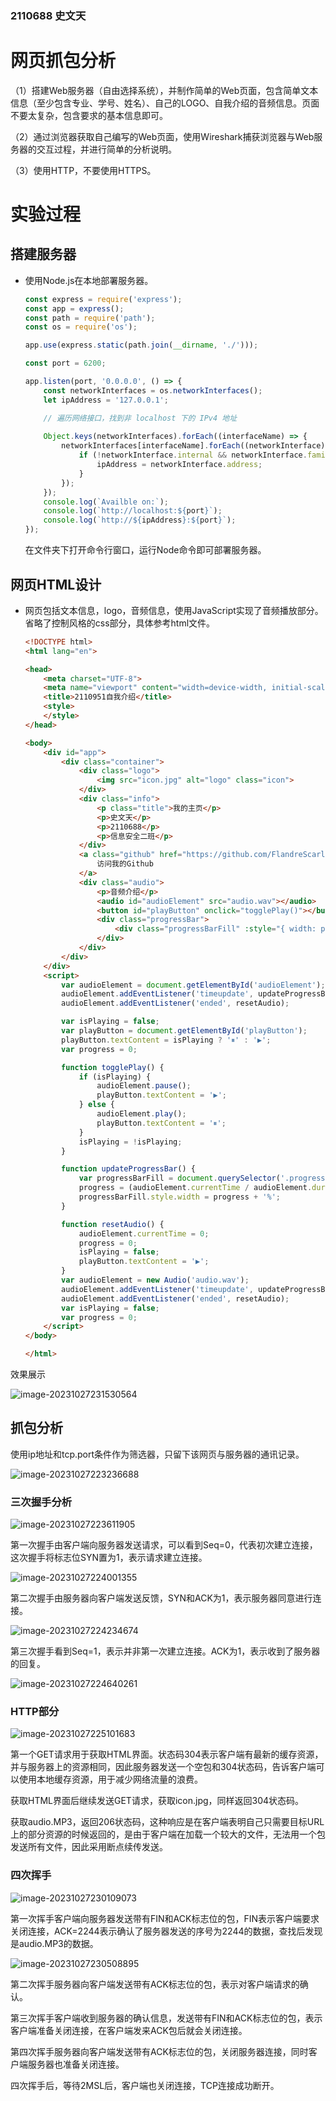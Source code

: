 ###  2110688 史文天

# 网页抓包分析

（1）搭建Web服务器（自由选择系统），并制作简单的Web页面，包含简单文本信息（至少包含专业、学号、姓名）、自己的LOGO、自我介绍的音频信息。页面不要太复杂，包含要求的基本信息即可。

（2）通过浏览器获取自己编写的Web页面，使用Wireshark捕获浏览器与Web服务器的交互过程，并进行简单的分析说明。

（3）使用HTTP，不要使用HTTPS。

# 实验过程

## 搭建服务器
- 使用Node.js在本地部署服务器。

  ```javascript
  const express = require('express');
  const app = express();
  const path = require('path');
  const os = require('os');
  
  app.use(express.static(path.join(__dirname, './')));
  
  const port = 6200;
  
  app.listen(port, '0.0.0.0', () => {
      const networkInterfaces = os.networkInterfaces();
      let ipAddress = '127.0.0.1';
  
      // 遍历网络接口，找到非 localhost 下的 IPv4 地址
      
      Object.keys(networkInterfaces).forEach((interfaceName) => {
          networkInterfaces[interfaceName].forEach((networkInterface) => {
              if (!networkInterface.internal && networkInterface.family === 'IPv4') {
                  ipAddress = networkInterface.address;
              }
          });
      });
      console.log(`Availble on:`);
      console.log(`http://localhost:${port}`);
      console.log(`http://${ipAddress}:${port}`);
  });
  ```

  在文件夹下打开命令行窗口，运行Node命令即可部署服务器。

## 网页HTML设计
- 网页包括文本信息，logo，音频信息，使用JavaScript实现了音频播放部分。省略了控制风格的css部分，具体参考html文件。

  ```html
  <!DOCTYPE html>
  <html lang="en">
  
  <head>
      <meta charset="UTF-8">
      <meta name="viewport" content="width=device-width, initial-scale=1.0">
      <title>2110951自我介绍</title>
      <style>
      </style>
  </head>
  
  <body>
      <div id="app">
          <div class="container">
              <div class="logo">
                  <img src="icon.jpg" alt="logo" class="icon">
              </div>
              <div class="info">
                  <p class="title">我的主页</p>
                  <p>史文天</p>
                  <p>2110688</p>
                  <p>信息安全二班</p>
              </div>
              <a class="github" href="https://github.com/FlandreScarlet36" target="_blank">
                  访问我的Github
              </a>
              <div class="audio">
                  <p>音频介绍</p>
                  <audio id="audioElement" src="audio.wav"></audio>
                  <button id="playButton" onclick="togglePlay()"></button>
                  <div class="progressBar">
                      <div class="progressBarFill" :style="{ width: progress + '%' }"></div>
                  </div>
              </div>
          </div>
      </div>
      <script>
          var audioElement = document.getElementById('audioElement');
          audioElement.addEventListener('timeupdate', updateProgressBar);
          audioElement.addEventListener('ended', resetAudio);
  
          var isPlaying = false;
          var playButton = document.getElementById('playButton');
          playButton.textContent = isPlaying ? '⏸' : '▶️';
          var progress = 0;
  
          function togglePlay() {
              if (isPlaying) {
                  audioElement.pause();
                  playButton.textContent = '▶️';
              } else {
                  audioElement.play();
                  playButton.textContent = '⏸';
              }
              isPlaying = !isPlaying;
          }
  
          function updateProgressBar() {
              var progressBarFill = document.querySelector('.progressBarFill');
              progress = (audioElement.currentTime / audioElement.duration) * 100;
              progressBarFill.style.width = progress + '%';
          }
  
          function resetAudio() {
              audioElement.currentTime = 0;
              progress = 0;
              isPlaying = false;
              playButton.textContent = '▶️';
          }
          var audioElement = new Audio('audio.wav');
          audioElement.addEventListener('timeupdate', updateProgressBar);
          audioElement.addEventListener('ended', resetAudio);
          var isPlaying = false;
          var progress = 0;
      </script>
  </body>
  
  </html>
  ```

效果展示

![image-20231027231530564](C:\Users\25265\AppData\Roaming\Typora\typora-user-images\image-20231027231530564.png)

## 抓包分析

使用ip地址和tcp.port条件作为筛选器，只留下该网页与服务器的通讯记录。

![image-20231027223236688](C:\Users\25265\AppData\Roaming\Typora\typora-user-images\image-20231027223236688.png)

### 三次握手分析

![image-20231027223611905](C:\Users\25265\AppData\Roaming\Typora\typora-user-images\image-20231027223611905.png)

第一次握手由客户端向服务器发送请求，可以看到Seq=0，代表初次建立连接，这次握手将标志位SYN置为1，表示请求建立连接。

![image-20231027224001355](C:\Users\25265\AppData\Roaming\Typora\typora-user-images\image-20231027224001355.png)

第二次握手由服务器向客户端发送反馈，SYN和ACK为1，表示服务器同意进行连接。

![image-20231027224234674](C:\Users\25265\AppData\Roaming\Typora\typora-user-images\image-20231027224234674.png)

第三次握手看到Seq=1，表示并非第一次建立连接。ACK为1，表示收到了服务器的回复。

![image-20231027224640261](C:\Users\25265\AppData\Roaming\Typora\typora-user-images\image-20231027224640261.png)

### HTTP部分

![image-20231027225101683](C:\Users\25265\AppData\Roaming\Typora\typora-user-images\image-20231027225101683.png)

第一个GET请求用于获取HTML界面。状态码304表示客户端有最新的缓存资源，并与服务器上的资源相同，因此服务器发送一个空包和304状态码，告诉客户端可以使用本地缓存资源，用于减少网络流量的浪费。

获取HTML界面后继续发送GET请求，获取icon.jpg，同样返回304状态码。

获取audio.MP3，返回206状态码，这种响应是在客户端表明自己只需要目标URL上的部分资源的时候返回的，是由于客户端在加载一个较大的文件，无法用一个包发送所有文件，因此采用断点续传发送。

### 四次挥手

![image-20231027230109073](C:\Users\25265\AppData\Roaming\Typora\typora-user-images\image-20231027230109073.png)

第一次挥手客户端向服务器发送带有FIN和ACK标志位的包，FIN表示客户端要求关闭连接，ACK=2244表示确认了服务器发送的序号为2244的数据，查找后发现是audio.MP3的数据。

![image-20231027230508895](C:\Users\25265\AppData\Roaming\Typora\typora-user-images\image-20231027230508895.png)

第二次挥手服务器向客户端发送带有ACK标志位的包，表示对客户端请求的确认。

第三次挥手客户端收到服务器的确认信息，发送带有FIN和ACK标志位的包，表示客户端准备关闭连接，在客户端发来ACK包后就会关闭连接。

第四次挥手服务器向客户端发送带有ACK标志位的包，关闭服务器连接，同时客户端服务器也准备关闭连接。

四次挥手后，等待2MSL后，客户端也关闭连接，TCP连接成功断开。

